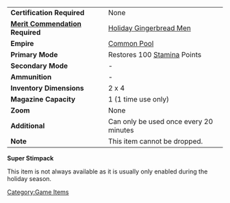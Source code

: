 |                                                                     |                                                                  |
| ------------------------------------------------------------------- | ---------------------------------------------------------------- |
| **Certification Required**                                          | None                                                             |
| **[Merit Commendation](Merit_Commendation.md "wikilink") Required** | [Holiday Gingerbread Men](Holiday_Gingerbread_Men.md "wikilink") |
| **Empire**                                                          | [Common Pool](Common_Pool.md "wikilink")                         |
| **Primary Mode**                                                    | Restores 100 [Stamina](Stamina.md "wikilink") Points             |
| **Secondary Mode**                                                  | \-                                                               |
| **Ammunition**                                                      | \-                                                               |
| **Inventory Dimensions**                                            | 2 x 4                                                            |
| **Magazine Capacity**                                               | 1 (1 time use only)                                              |
| **Zoom**                                                            | None                                                             |
| **Additional**                                                      | Can only be used once every 20 minutes                           |
| **Note**                                                            | This item cannot be dropped.                                     |

**Super Stimpack**

This item is not always available as it is usually only enabled during
the holiday season.

[Category:Game Items](Category:Game_Items.md "wikilink")
